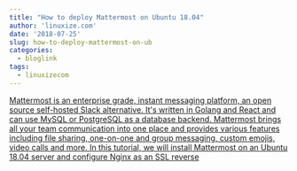 ```yaml
---
title: "How to deploy Mattermost on Ubuntu 18.04"
author: 'linuxize.com'
date: '2018-07-25'
slug: how-to-deploy-mattermost-on-ub
categories:
  - bloglink
tags:
  - linuxizecom
---
```


[Mattermost is an enterprise grade, instant messaging platform, an open source self-hosted Slack alternative. It's written in Golang and React and can use MySQL or PostgreSQL as a database backend. Mattermost brings all your team communication into one place and provides various features including file sharing, one-on-one and group messaging, custom emojis, video calls and more. In this tutorial, we will install Mattermost on an Ubuntu 18.04 server and configure Nginx as an SSL reverse<i class="fas fa-external-link-alt"></i>](https://linuxize.com/post/how-to-deploy-mattermost-on-ubuntu-18-04/)

